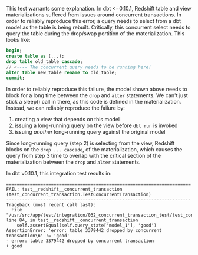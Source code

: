 
This test warrants some explanation. In dbt <=0.10.1, Redshift table and view materializations suffered from issues around concurrent transactions. In order to reliably reproduce this error, a query needs to select from a dbt model as the table is being rebuilt. Critically, this concurrent select needs to query the table during the drop/swap portition of the materialization. This looks like:

```sql
begin;
create table as (...);
drop table old_table cascade;
// <---- The concurrent query needs to be running here!
alter table new_table rename to old_table;
commit;
```

In order to reliably reproduce this failure, the model shown above needs to block for a long time between the `drop` and `alter` statements. We can't just stick a sleep() call in there, as this code is defined in the materialization. Instead, we can reliably reproduce the failure by:

1) creating a view that depends on this model
2) issuing a long-running query on the view before `dbt run` is invoked
3) issuing _another_ long-running query against the original model

Since long-running query (step 2) is selecting from the view, Redshift blocks on the `drop ... cascade`, of the materialization, which causes the query from step 3 time to overlap with the critical section of the materialization between the `drop` and `alter` statements.

In dbt v0.10.1, this integration test results in:

```
======================================================================
FAIL: test__redshift__concurrent_transaction (test_concurrent_transaction.TestConcurrentTransaction)
----------------------------------------------------------------------
Traceback (most recent call last):
  File "/usr/src/app/test/integration/032_concurrent_transaction_test/test_concurrent_transaction.py", line 84, in test__redshift__concurrent_transaction
    self.assertEqual(self.query_state['model_1'], 'good')
AssertionError: 'error: table 3379442 dropped by concurrent transaction\n' != 'good'
- error: table 3379442 dropped by concurrent transaction
+ good
```